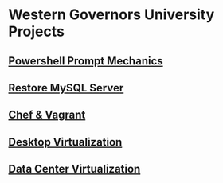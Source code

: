 # Western Governors University Projects

## [Powershell Prompt Mechanics](https://github.com/addnightowl/WesternGovernorsUniversity/blob/main/powershell-prompt-mechanics/README.md)

## [Restore MySQL Server](https://github.com/addnightowl/WesternGovernorsUniversity/blob/main/restore-mysql-server/README.md)

## [Chef & Vagrant](https://github.com/addnightowl/WesternGovernorsUniversity/blob/main/chef-and-vagrant/README.md)

## [Desktop Virtualization](https://github.com/addnightowl/WesternGovernorsUniversity/blob/main/desktop-virtualization/README.md)

## [Data Center Virtualization](https://github.com/addnightowl/WesternGovernorsUniversity/blob/main/data-center-virtualization/README.md)
